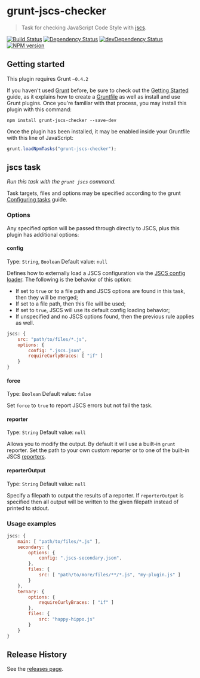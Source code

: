 # grunt-jscs-checker
> Task for checking JavaScript Code Style with [jscs](https://github.com/mdevils/node-jscs).

[![Build Status](https://travis-ci.org/gustavohenke/grunt-jscs-checker.png?branch=master)](https://travis-ci.org/gustavohenke/grunt-jscs-checker)
[![Dependency Status](https://david-dm.org/gustavohenke/grunt-jscs-checker.png?theme=shields.io)](https://david-dm.org/gustavohenke/grunt-jscs-checker)
[![devDependency Status](https://david-dm.org/gustavohenke/grunt-jscs-checker/dev-status.png?theme=shields.io)](https://david-dm.org/gustavohenke/grunt-jscs-checker#info=devDependencies)
[![NPM version](https://badge.fury.io/js/grunt-jscs-checker.png)](http://badge.fury.io/js/grunt-jscs-checker)

## Getting started
This plugin requires Grunt `~0.4.2`

If you haven't used [Grunt](http://gruntjs.com/) before, be sure to check out the [Getting Started](http://gruntjs.com/getting-started) guide, as it explains how to create a [Gruntfile](http://gruntjs.com/sample-gruntfile) as well as install and use Grunt plugins. Once you're familiar with that process, you may install this plugin with this command:

```shell
npm install grunt-jscs-checker --save-dev
```

Once the plugin has been installed, it may be enabled inside your Gruntfile with this line of JavaScript:

```js
grunt.loadNpmTasks("grunt-jscs-checker");
```

## jscs task
_Run this task with the `grunt jscs` command._

Task targets, files and options may be specified according to the grunt [Configuring tasks](http://gruntjs.com/configuring-tasks) guide.

### Options
Any specified option will be passed through directly to JSCS, plus this plugin has additional options:

#### config
Type: `String`, `Boolean`
Default value: `null`

Defines how to externally load a JSCS configuration via the [JSCS config loader](https://github.com/mdevils/node-jscs#--config).
The following is the behavior of this option:

- If set to `true` or to a file path and JSCS options are found in this task, then they will be merged;
- If set to a file path, then this file will be used;
- If set to `true`, JSCS will use its default config loading behavior;
- If unspecified and no JSCS options found, then the previous rule applies as well.

```js
jscs: {
    src: "path/to/files/*.js",
    options: {
        config: ".jscs.json",
        requireCurlyBraces: [ "if" ]
    }
}
```

#### force
Type: `Boolean`
Default value: `false`

Set `force` to `true` to report JSCS errors but not fail the task.

#### reporter
Type: `String`
Default value: `null`

Allows you to modify the output. By default it will use a built-in `grunt` reporter. Set the path to your own custom reporter or to one of the built-in JSCS [reporters](https://github.com/mdevils/node-jscs/tree/master/lib/reporters).

#### reporterOutput
Type: `String`
Default value: `null`

Specify a filepath to output the results of a reporter. If `reporterOutput` is specified then all output will be written to the given filepath instead of printed to stdout.

### Usage examples
```js
jscs: {
    main: [ "path/to/files/*.js" ],
    secondary: {
        options: {
            config: ".jscs-secondary.json",
        },
        files: {
            src: [ "path/to/more/files/**/*.js", "my-plugin.js" ]
        }
    },
    ternary: {
        options: {
            requireCurlyBraces: [ "if" ]
        },
        files: {
            src: "happy-hippo.js"
        }
    }
}
```

## Release History
See the [releases page](https://github.com/gustavohenke/grunt-jscs-checker/releases).
